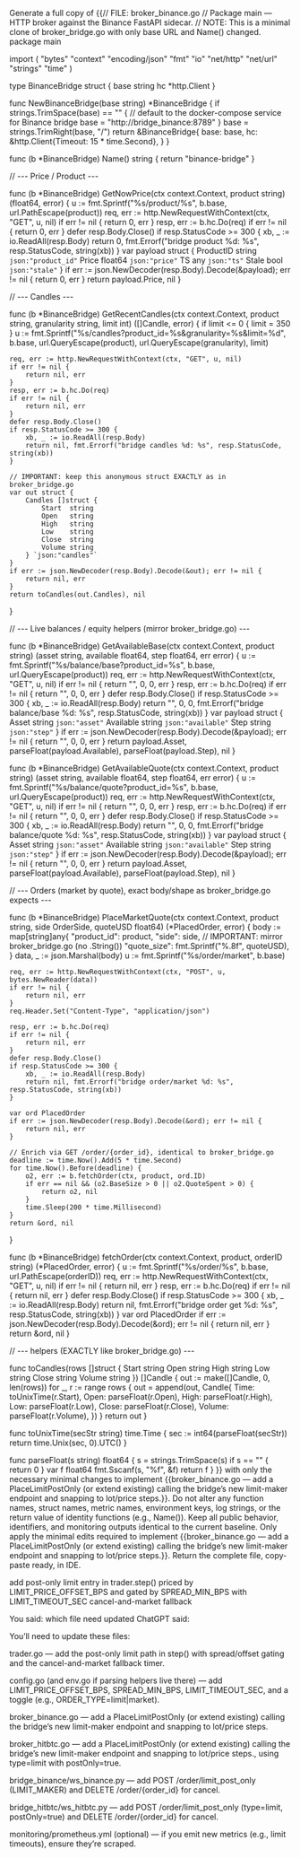 Generate a full copy of {{// FILE: broker_binance.go
// Package main — HTTP broker against the Binance FastAPI sidecar.
// NOTE: This is a minimal clone of broker_bridge.go with only base URL and Name() changed.
package main

import (
	"bytes"
	"context"
	"encoding/json"
	"fmt"
	"io"
	"net/http"
	"net/url"
	"strings"
	"time"
)

type BinanceBridge struct {
	base string
	hc   *http.Client
}

func NewBinanceBridge(base string) *BinanceBridge {
	if strings.TrimSpace(base) == "" {
		// default to the docker-compose service for Binance bridge
		base = "http://bridge_binance:8789"
	}
	base = strings.TrimRight(base, "/")
	return &BinanceBridge{
		base: base,
		hc:   &http.Client{Timeout: 15 * time.Second},
	}
}

func (b *BinanceBridge) Name() string { return "binance-bridge" }

// --- Price / Product ---

func (b *BinanceBridge) GetNowPrice(ctx context.Context, product string) (float64, error) {
	u := fmt.Sprintf("%s/product/%s", b.base, url.PathEscape(product))
	req, err := http.NewRequestWithContext(ctx, "GET", u, nil)
	if err != nil {
		return 0, err
	}
	resp, err := b.hc.Do(req)
	if err != nil {
		return 0, err
	}
	defer resp.Body.Close()
	if resp.StatusCode >= 300 {
		xb, _ := io.ReadAll(resp.Body)
		return 0, fmt.Errorf("bridge product %d: %s", resp.StatusCode, string(xb))
	}
	var payload struct {
		ProductID string  `json:"product_id"`
		Price     float64 `json:"price"`
		TS        any     `json:"ts"`
		Stale     bool    `json:"stale"`
	}
	if err := json.NewDecoder(resp.Body).Decode(&payload); err != nil {
		return 0, err
	}
	return payload.Price, nil
}

// --- Candles ---

func (b *BinanceBridge) GetRecentCandles(ctx context.Context, product string, granularity string, limit int) ([]Candle, error) {
	if limit <= 0 {
		limit = 350
	}
	u := fmt.Sprintf("%s/candles?product_id=%s&granularity=%s&limit=%d",
		b.base, url.QueryEscape(product), url.QueryEscape(granularity), limit)

	req, err := http.NewRequestWithContext(ctx, "GET", u, nil)
	if err != nil {
		return nil, err
	}
	resp, err := b.hc.Do(req)
	if err != nil {
		return nil, err
	}
	defer resp.Body.Close()
	if resp.StatusCode >= 300 {
		xb, _ := io.ReadAll(resp.Body)
		return nil, fmt.Errorf("bridge candles %d: %s", resp.StatusCode, string(xb))
	}

	// IMPORTANT: keep this anonymous struct EXACTLY as in broker_bridge.go
	var out struct {
		Candles []struct {
			Start  string
			Open   string
			High   string
			Low    string
			Close  string
			Volume string
		} `json:"candles"`
	}
	if err := json.NewDecoder(resp.Body).Decode(&out); err != nil {
		return nil, err
	}
	return toCandles(out.Candles), nil
}

// --- Live balances / equity helpers (mirror broker_bridge.go) ---

func (b *BinanceBridge) GetAvailableBase(ctx context.Context, product string) (asset string, available float64, step float64, err error) {
	u := fmt.Sprintf("%s/balance/base?product_id=%s", b.base, url.QueryEscape(product))
	req, err := http.NewRequestWithContext(ctx, "GET", u, nil)
	if err != nil {
		return "", 0, 0, err
	}
	resp, err := b.hc.Do(req)
	if err != nil {
		return "", 0, 0, err
	}
	defer resp.Body.Close()
	if resp.StatusCode >= 300 {
		xb, _ := io.ReadAll(resp.Body)
		return "", 0, 0, fmt.Errorf("bridge balance/base %d: %s", resp.StatusCode, string(xb))
	}
	var payload struct {
		Asset     string `json:"asset"`
		Available string `json:"available"`
		Step      string `json:"step"`
	}
	if err := json.NewDecoder(resp.Body).Decode(&payload); err != nil {
		return "", 0, 0, err
	}
	return payload.Asset, parseFloat(payload.Available), parseFloat(payload.Step), nil
}

func (b *BinanceBridge) GetAvailableQuote(ctx context.Context, product string) (asset string, available float64, step float64, err error) {
	u := fmt.Sprintf("%s/balance/quote?product_id=%s", b.base, url.QueryEscape(product))
	req, err := http.NewRequestWithContext(ctx, "GET", u, nil)
	if err != nil {
		return "", 0, 0, err
	}
	resp, err := b.hc.Do(req)
	if err != nil {
		return "", 0, 0, err
	}
	defer resp.Body.Close()
	if resp.StatusCode >= 300 {
		xb, _ := io.ReadAll(resp.Body)
		return "", 0, 0, fmt.Errorf("bridge balance/quote %d: %s", resp.StatusCode, string(xb))
	}
	var payload struct {
		Asset     string `json:"asset"`
		Available string `json:"available"`
		Step      string `json:"step"`
	}
	if err := json.NewDecoder(resp.Body).Decode(&payload); err != nil {
		return "", 0, 0, err
	}
	return payload.Asset, parseFloat(payload.Available), parseFloat(payload.Step), nil
}

// --- Orders (market by quote), exact body/shape as broker_bridge.go expects ---

func (b *BinanceBridge) PlaceMarketQuote(ctx context.Context, product string, side OrderSide, quoteUSD float64) (*PlacedOrder, error) {
	body := map[string]any{
		"product_id": product,
		"side":       side, // IMPORTANT: mirror broker_bridge.go (no .String())
		"quote_size": fmt.Sprintf("%.8f", quoteUSD),
	}
	data, _ := json.Marshal(body)
	u := fmt.Sprintf("%s/order/market", b.base)

	req, err := http.NewRequestWithContext(ctx, "POST", u, bytes.NewReader(data))
	if err != nil {
		return nil, err
	}
	req.Header.Set("Content-Type", "application/json")

	resp, err := b.hc.Do(req)
	if err != nil {
		return nil, err
	}
	defer resp.Body.Close()
	if resp.StatusCode >= 300 {
		xb, _ := io.ReadAll(resp.Body)
		return nil, fmt.Errorf("bridge order/market %d: %s", resp.StatusCode, string(xb))
	}

	var ord PlacedOrder
	if err := json.NewDecoder(resp.Body).Decode(&ord); err != nil {
		return nil, err
	}

	// Enrich via GET /order/{order_id}, identical to broker_bridge.go
	deadline := time.Now().Add(5 * time.Second)
	for time.Now().Before(deadline) {
		o2, err := b.fetchOrder(ctx, product, ord.ID)
		if err == nil && (o2.BaseSize > 0 || o2.QuoteSpent > 0) {
			return o2, nil
		}
		time.Sleep(200 * time.Millisecond)
	}
	return &ord, nil
}

func (b *BinanceBridge) fetchOrder(ctx context.Context, product, orderID string) (*PlacedOrder, error) {
	u := fmt.Sprintf("%s/order/%s", b.base, url.PathEscape(orderID))
	req, err := http.NewRequestWithContext(ctx, "GET", u, nil)
	if err != nil {
		return nil, err
	}
	resp, err := b.hc.Do(req)
	if err != nil {
		return nil, err
	}
	defer resp.Body.Close()
	if resp.StatusCode >= 300 {
		xb, _ := io.ReadAll(resp.Body)
		return nil, fmt.Errorf("bridge order get %d: %s", resp.StatusCode, string(xb))
	}
	var ord PlacedOrder
	if err := json.NewDecoder(resp.Body).Decode(&ord); err != nil {
		return nil, err
	}
	return &ord, nil
}

// --- helpers (EXACTLY like broker_bridge.go) ---

func toCandles(rows []struct {
	Start  string
	Open   string
	High   string
	Low    string
	Close  string
	Volume string
}) []Candle {
	out := make([]Candle, 0, len(rows))
	for _, r := range rows {
		out = append(out, Candle{
			Time:   toUnixTime(r.Start),
			Open:   parseFloat(r.Open),
			High:   parseFloat(r.High),
			Low:    parseFloat(r.Low),
			Close:  parseFloat(r.Close),
			Volume: parseFloat(r.Volume),
		})
	}
	return out
}

func toUnixTime(secStr string) time.Time {
	sec := int64(parseFloat(secStr))
	return time.Unix(sec, 0).UTC()
}

func parseFloat(s string) float64 {
	s = strings.TrimSpace(s)
	if s == "" {
		return 0
	}
	var f float64
	fmt.Sscanf(s, "%f", &f)
	return f
}
}} with only the necessary minimal changes to implement {{broker_binance.go — add a PlaceLimitPostOnly (or extend existing) calling the bridge’s new limit-maker endpoint and snapping to lot/price steps.}}. Do not alter any function names, struct names, metric names, environment keys, log strings, or the return value of identity functions (e.g., Name()). Keep all public behavior, identifiers, and monitoring outputs identical to the current baseline. Only apply the minimal edits required to implement {{broker_binance.go — add a PlaceLimitPostOnly (or extend existing) calling the bridge’s new limit-maker endpoint and snapping to lot/price steps.}}. Return the complete file, copy-paste ready, in IDE.


add post-only limit entry in trader.step() priced by LIMIT_PRICE_OFFSET_BPS and gated by SPREAD_MIN_BPS with LIMIT_TIMEOUT_SEC cancel-and-market fallback

You said:
which file need updated
ChatGPT said:

You’ll need to update these files:

trader.go — add the post-only limit path in step() with spread/offset gating and the cancel-and-market fallback timer.

config.go (and env.go if parsing helpers live there) — add LIMIT_PRICE_OFFSET_BPS, SPREAD_MIN_BPS, LIMIT_TIMEOUT_SEC, and a toggle (e.g., ORDER_TYPE=limit|market).

broker_binance.go — add a PlaceLimitPostOnly (or extend existing) calling the bridge’s new limit-maker endpoint and snapping to lot/price steps.

broker_hitbtc.go — add a PlaceLimitPostOnly (or extend existing) calling the bridge’s new limit-maker endpoint and snapping to lot/price steps., using type=limit with postOnly=true.

bridge_binance/ws_binance.py — add POST /order/limit_post_only (LIMIT_MAKER) and DELETE /order/{order_id} for cancel.

bridge_hitbtc/ws_hitbtc.py — add POST /order/limit_post_only (type=limit, postOnly=true) and DELETE /order/{order_id} for cancel.

monitoring/prometheus.yml (optional) — if you emit new metrics (e.g., limit timeouts), ensure they’re scraped.